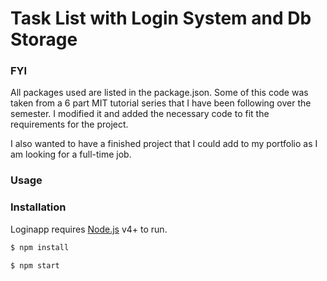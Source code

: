 # Task List with Login System and Db Storage

### FYI

 All packages used are listed in the package.json. Some of this code was taken from a 6 part MIT tutorial series that I have been following over the semester. I modified it and added the necessary code to fit the requirements for the project.

 I also wanted to have a finished project that I could add to my portfolio as I am looking for a full-time job. 


### Usage


### Installation

Loginapp requires [Node.js](https://nodejs.org/) v4+ to run.

```sh
$ npm install
```

```sh
$ npm start
```